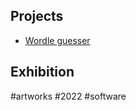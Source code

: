 ## Projects

* [Wordle guesser](https://vitroid.github.io/wordle/)

## Exhibition

#artworks #2022 #software
